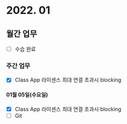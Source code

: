 # 2022. 01

## 월간 업무

- [ ] 수습 완료

### 주간 업무

- [x] Class App 라이센스 최대 연결 초과시 blocking

#### 01월 05일(수요일)

- [x] Class App 라이센스 최대 연결 초과시 blocking
- [ ] Git
